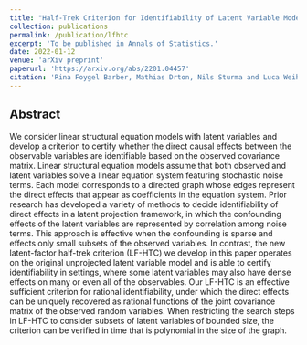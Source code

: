 ```yaml
---
title: "Half-Trek Criterion for Identifiability of Latent Variable Models"
collection: publications
permalink: /publication/lfhtc
excerpt: 'To be published in Annals of Statistics.'
date: 2022-01-12
venue: 'arXiv preprint'
paperurl: 'https://arxiv.org/abs/2201.04457'
citation: 'Rina Foygel Barber, Mathias Drton, Nils Sturma and Luca Weihs (2022). &quot;Half-Trek Criterion for Identifiability of Latent Variable Models.&quot; <i>arXiv preprint</i>.'
---
```


## Abstract

We consider linear structural equation models with latent variables and develop a criterion to certify whether the direct causal effects between the observable variables are identifiable based on the observed covariance matrix. Linear structural equation models assume that both observed and latent variables solve a linear equation system featuring stochastic noise terms. Each model corresponds to a directed graph whose edges represent the direct effects that appear as coefficients in the equation system. Prior research has developed a variety of methods to decide identifiability of direct effects in a latent projection framework, in which the confounding effects of the latent variables are represented by correlation among noise terms. This approach is effective when the confounding is sparse and effects only small subsets of the observed variables. In contrast, the new latent-factor half-trek criterion (LF-HTC) we develop in this paper operates on the original unprojected latent variable model and is able to certify identifiability in settings, where some latent variables may also have dense effects on many or even all of the observables. Our LF-HTC is an effective sufficient criterion for rational identifiability, under which the direct effects can be uniquely recovered as rational functions of the joint covariance matrix of the observed random variables. When restricting the search steps in LF-HTC to consider subsets of latent variables of bounded size, the criterion can be verified in time that is polynomial in the size of the graph.
